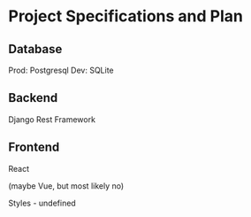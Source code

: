 Project Specifications and Plan
===============================

Database
--------

Prod: Postgresql
Dev: SQLite

Backend
-------

Django Rest Framework

Frontend
--------

React

(maybe Vue, but most likely no)

Styles - undefined
